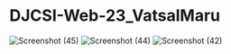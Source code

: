 # DJCSI-Web-23_VatsalMaru


![Screenshot (45)](https://github.com/Vatsal-2004/DJCSI-Web-23_VatsalMaru/assets/111115724/b11c4c5f-d783-4eae-8ea5-c72c5df0a690)
![Screenshot (44)](https://github.com/Vatsal-2004/DJCSI-Web-23_VatsalMaru/assets/111115724/2c9ed738-eb89-4e27-bbc0-d3e86b982f8d)
![Screenshot (42)](https://github.com/Vatsal-2004/DJCSI-Web-23_VatsalMaru/assets/111115724/3eb562c2-2f0f-436d-b231-5422ee8eeb57)

